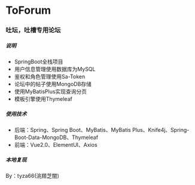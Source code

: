 # ToForum
### 吐坛，吐槽专用论坛
##### 说明
- SpringBoot全栈项目
- 用户信息管理使用数据库为MySQL
- 鉴权和角色管理使用Sa-Token
- 论坛中的帖子使用MongoDB存储
- 使用MyBatisPlus实现查询分页
- 模板引擎使用Thymeleaf


##### 使用技术

- 后端：Spring、Spring Boot、MyBatis、MyBatis Plus、Knife4j、Spring-Boot-Data-MongoDB、Thymeleaf
- 前端：Vue2.0、ElementUI、Axios

##### 本地复现



By：tyza66(洮羱芝闇)